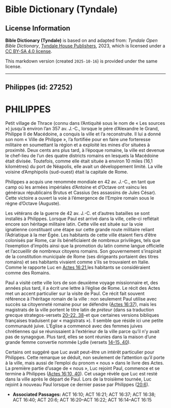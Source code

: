 # Bible Dictionary (Tyndale)

## License Information

**Bible Dictionary (Tyndale)** is based on and adapted from: _Tyndale Open Bible Dictionary_, [Tyndale House Publishers](https://tyndaleopenresources.com/), 2023, which is licensed under a [CC BY-SA 4.0 license](https://creativecommons.org/licenses/by-sa/4.0/legalcode.en).

This markdown version (created `2025-10-16`) is provided under the same license.



--------------------------------

## Philippes (id: 27252)

PHILIPPES
=========

Petit village de Thrace (connu dans l’Antiquité sous le nom de « Les sources ») jusqu’à environ l’an 357 av. J.\-C., lorsque le père d’Alexandre le Grand, Philippe II de Macédoine, a conquis la ville et l’a reconstruite. Il lui a donné son nom « Ville de Philippe », l’a fortifiée pour en faire une forteresse militaire en soumettant la région et a exploité les mines d’or situées à proximité. Deux cents ans plus tard, à l’époque romaine, la ville est devenue le chef\-lieu de l’un des quatre districts romains en lesquels la Macédoine était divisée. Toutefois, comme elle était située à environ 10 miles (16,1 kilomètres) du port de Néapolis, elle avait un développement limité. La ville voisine d’Amphipolis (sud\-ouest) était la capitale de Rome.

Philippes a acquis une renommée mondiale en 42 av. J.\-C., en tant que camp où les armées impériales d’Antoine et d’Octave ont vaincu les généraux républicains Brutus et Cassius (les assassins de Jules César). Cette victoire a ouvert la voie à l’émergence de l’Empire romain sous le règne d’Octave (Auguste).

Les vétérans de la guerre de 42 av. J.\-C. et d’autres batailles se sont installés à Philippes. Lorsque Paul est arrivé dans la ville, celle\-ci reflétait encore son héritage militaire latin. Cette ville est située sur la voie ignatienne constituant une étape sur cette grande route militaire reliant l’Adriatique à la mer Égée. Les habitants de cette ville étaient fiers d’être colonisés par Rome, car ils bénéficiaient de nombreux privilèges, tels que l’exemption d’impôts ainsi que la promotion du latin comme langue officielle et l’accueillir de nombreux citoyens romains. Son gouvernement s’inspirait de la constitution municipale de Rome (ses dirigeants portaient des titres romains) et ses habitants vivaient comme s’ils se trouvaient en Italie. Comme le rapporte Luc en [Actes 16:21,](https://ref.ly/Acts16:21)les habitants se considéraient comme des Romains.

Paul a visité cette ville lors de son deuxième voyage missionnaire et, des années plus tard, il a écrit une lettre à l’église de Rome. Le récit des Actes met un accent particulier sur la visite de Paul. Ce récit fait souvent référence à l’héritage romain de la ville : non seulement Paul utilise avec succès sa citoyenneté romaine pour se défendre ([Actes 16:37](https://ref.ly/Acts16:37)), mais les magistrats de la ville portent le titre latin de *préteur* (dans sa traduction grecque strategos\-versets [20–22, 38](https://ref.ly/Acts16:20-Acts16:22,Acts16:38)\-et que certaines versions bibliques françaises traduisent par « magistrats »). Il semble que réside ici une petite communauté juive. L’Église a commencé avec des femmes juives chrétiennes qui se réunissaient à l’extérieur de la ville parce qu’il n’y avait pas de synagogue. Plus tard, elles se sont réunies dans la maison d’une grande femme convertie nommée Lydie (versets [14–15, 40](https://ref.ly/Acts16:14-Acts16:15,Acts16:40)).

Certains ont suggéré que Luc avait peut\-être un intérêt particulier pour Philippes. Cette remarque se déduit, non seulement de l’attention qu’il porte à la ville, mais aussi de l’emploi du pronom « nous » dans le livre des Actes. La première partie d’usage de « nous », Luc rejoint Paul, commence et se termine à Philippes ([Actes 16:10, 40](https://ref.ly/Acts16:10,Acts16:40)). Cet usage révèle que Luc est resté dans la ville après le départ de Paul. Lors de la troisième tournée, Luc rejoint à nouveau Paul lorsque ce dernier passe par Philippes ([20:6](https://ref.ly/Acts20:6)).

* **Associated Passages:** ACT 16:10; ACT 16:21; ACT 16:37; ACT 16:38; ACT 16:40; ACT 20:6; ACT 16:20–ACT 16:22; ACT 16:14–ACT 16:15

